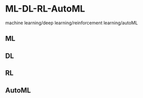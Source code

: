 # ML-DL-RL-AutoML
machine learning/deep learning/reinforcement learning/autoML

## ML

## DL

## RL

## AutoML
